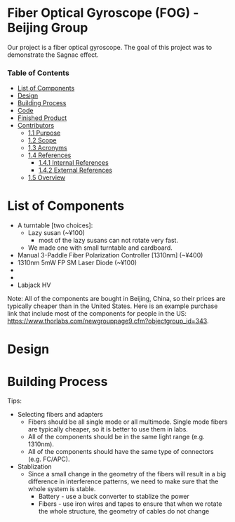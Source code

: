 # Fiber Optical Gyroscope (FOG) - Beijing Group
Our project is a fiber optical gyroscope. The goal of this project was to demonstrate the Sagnac effect.

### Table of Contents


- [List of Components](#1-list-of-components)
- [Design](#2-design)
- [Building Process](#3-building-process)
- [Code](#4-code)
- [Finished Product](#5-finished-project)
- [Contributors](#6-contributors)
  * [1.1 Purpose](#11-purpose)
  * [1.2 Scope](#12-scope)
  * [1.3 Acronyms](#13-acronyms)
  * [1.4 References](#14-references)
    + [1.4.1 Internal References](#141-internal-references)
    + [1.4.2 External References](#142-external-references)
  * [1.5 Overview](#15-overview)

# List of Components

- A turntable [two choices]:
  * Lazy susan (~¥100)
    + most of the lazy susans can not rotate very fast.
  * We made one with small turntable and cardboard.
- Manual 3-Paddle Fiber Polarization Controller [1310nm] (~¥400)
- 1310nm 5mW FP SM Laser Diode (~¥100)
- 
- 
- Labjack HV

Note:
All of the components are bought in Beijing, China, so their prices are typically cheaper than in the United States. Here is an example purchase link that include most of the components for people in the US: https://www.thorlabs.com/newgrouppage9.cfm?objectgroup_id=343.

# Design


# Building Process
Tips:
  - Selecting fibers and adapters
    * Fibers should be all single mode or all multimode. Single mode fibers are typically cheaper, so it is better to use them in labs.
    * All of the components should be in the same light range (e.g. 1310nm).
    * All of the components should have the same type of connectors (e.g. FC/APC).
  - Stablization
    * Since a small change in the geometry of the fibers will result in a big difference in interference patterns, we need to make sure that the whole system is stable.
      + Battery - use a buck converter to stablize the power
      + Fibers - use iron wires and tapes to ensure that when we rotate the whole structure, the geometry of cables do not change
